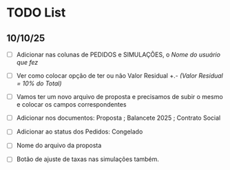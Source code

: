 # TODO List

## 10/10/25
- [ ]	Adicionar nas colunas de PEDIDOS e SIMULAÇÕES, o *Nome do usuário que fez*

- [ ]	Ver como colocar opção de ter ou não Valor Residual +.- _(Valor Residual = 10% do Total)_

- [ ]	Vamos ter um novo arquivo de proposta e precisamos de subir o mesmo e colocar os campos correspondentes

- [ ] Adicionar nos documentos: Proposta ; Balancete 2025 ; Contrato Social

- [ ] Adicionar ao status dos Pedidos: Congelado

- [ ] Nome do arquivo da proposta

- [ ] Botão de ajuste de taxas nas simulações também.
